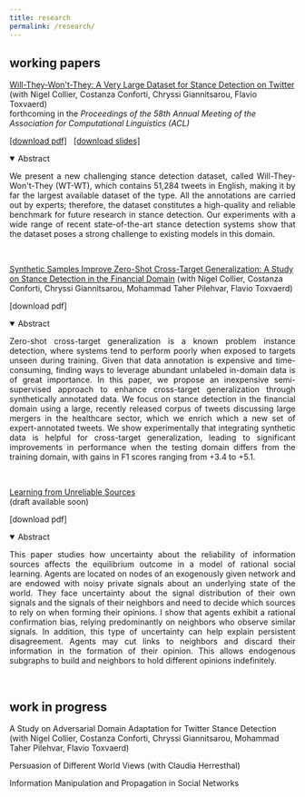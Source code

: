 ```yaml
---
title: research
permalink: /research/
---
```


## working papers

<a href="https://arxiv.org/abs/2005.00388" target="_blank">Will-They-Won't-They: A Very Large Dataset for Stance Detection on Twitter</a> (with Nigel Collier, Costanza Conforti, Chryssi Giannitsarou, Flavio Toxvaerd) <br>
forthcoming in the <em>Proceedings of the 58th Annual Meeting of the Association for Computational Linguistics (ACL)</em>

<!-- <small>Last updated: May 05, 2020</small> <br> -->
<a href="https://arxiv.org/pdf/2005.00388.pdf" target="_blank">[download pdf]</a> &nbsp;
<a href="https://arxiv.org/pdf/2005.00388.pdf" target="_blank">[download slides]</a>

<details open>
<summary>Abstract</summary>
<p align="justify">We present a new challenging stance detection dataset, called Will-They-Won't-They (WT-WT), which contains 51,284 tweets in English, making it by far the largest available dataset of the type. All the annotations are carried out by experts; therefore, the dataset constitutes a high-quality and reliable benchmark for future research in stance detection. Our experiments with a wide range of recent state-of-the-art stance detection systems show that the dataset poses a strong challenge to existing models in this domain.</p>
</details>

&nbsp;

<a href="https://arxiv.org/abs/2005.00388" target="_blank">Synthetic Samples Improve Zero-Shot Cross-Target Generalization: A Study on Stance Detection in the Financial Domain</a> (with Nigel Collier, Costanza Conforti, Chryssi Giannitsarou, Mohammad Taher Pilehvar, Flavio Toxvaerd)

<!-- <small>Last updated: May 01, 2020</small> <br> -->
<!-- <a href="https://arxiv.org/pdf/2005.00388.pdf" target="_blank">[download pdf]</a> -->
[download pdf]

<details open>
<summary>Abstract</summary>
<p align="justify">Zero-shot cross-target generalization is a known problem instance detection, where systems tend to perform poorly when exposed to targets unseen during training. Given that data annotation is expensive and time-consuming, finding ways to leverage abundant unlabeled in-domain data is of great importance.  In this paper, we propose an inexpensive semi-supervised approach to enhance cross-target generalization through synthetically annotated data. We focus on stance detection in the financial domain using a large, recently released corpus of tweets discussing large mergers in the healthcare sector, which we enrich which a new set of expert-annotated tweets. We show experimentally that integrating synthetic data is helpful for cross-target generalization, leading to significant improvements in performance when the testing domain differs from the training domain, with gains in F1 scores ranging from +3.4 to +5.1.</p>
</details>

&nbsp;

<a href="" target="_blank">Learning from Unreliable Sources</a> <br>
(draft available soon)

<!-- <small>Last updated: August 29, 2018 (draft available soon)</small> <br> -->
<!-- <a href="" target="_blank">[download pdf]</a> --> 
[download pdf]

<details open>
<summary>Abstract</summary>
<p align="justify"> This paper studies how uncertainty about the reliability of information sources affects the equilibrium outcome in a model of rational social learning. Agents are located on nodes of an exogenously given network and are endowed with noisy private signals about an underlying state of the world. They face uncertainty about the signal distribution of their own signals and the signals of their neighbors and need to decide which sources to rely on when forming their opinions.
I show that agents exhibit a rational confirmation bias, relying predominantly on neighbors who observe similar signals. In addition, this type of uncertainty can help explain persistent disagreement. Agents may cut links to neighbors and discard their information in the formation of their opinion. This allows endogenous subgraphs to build and neighbors to hold different opinions indefinitely.</p>
</details>

<!--
&nbsp;

<a href="" target="_blank">Information Manipulation and Propagation in Social Networks</a> <br>
<small>Last updated: September 14, 2017</small> <br>
<a href="" target="_blank">[download pdf]</a>

<details open>
<summary>Abstract</summary>
<p align="justify"> This paper presents a model of a manipulator trying to influence the collective decision of a population of agents. The novelty is to capture Bayesian persuasion followed by information diffusion in a network. Unbiased agents want the collective decision to match an unknown state of the world, while biased agents share the preferences of the manipulator. The manipulator controls the distribution of a signal. Agents communicate at a cheap talk stage. The manipulator faces a trade-off between a higher degree manipulation and higher information diffusion. The optimal degree of manipulation is inversely related to the density of biased agents. </p>
</details>
--->

&nbsp;

## work in progress

A Study on Adversarial Domain Adaptation for Twitter Stance Detection (with Nigel Collier, Costanza Conforti, Chryssi Giannitsarou, Mohammad Taher Pilehvar, Flavio Toxvaerd)

Persuasion of Different World Views (with Claudia Herresthal)

Information Manipulation and Propagation in Social Networks
